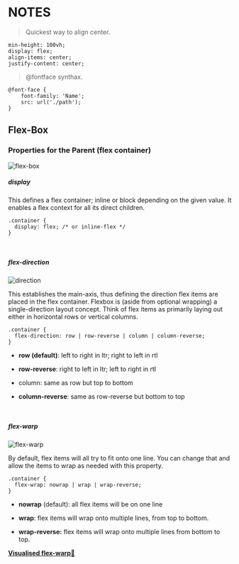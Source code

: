 # NOTES


>Quickest way to align center.

 ```
min-height: 100vh;
display: flex;
align-items: center;
justify-content: center;
```

>@fontface synthax.

```
@font-face {
    font-family: 'Name';
    src: url('./path');
}
```
## Flex-Box

### Properties for the Parent (flex container)

![flex-box](https://css-tricks.com/wp-content/uploads/2018/10/01-container.svg)
<br>

##### display

This defines a flex container; inline or block depending on the given value. It enables a flex context for all its direct children.

```
.container {
  display: flex; /* or inline-flex */
}
```
<br>

##### flex-direction

![direction](https://css-tricks.com/wp-content/uploads/2018/10/flex-direction.svg)

This establishes the main-axis, thus defining the direction flex items are placed in the flex container. Flexbox is (aside from optional wrapping) a single-direction layout concept. Think of flex items as primarily laying out either in horizontal rows or vertical columns.

```
.container {
  flex-direction: row | row-reverse | column | column-reverse;
}
```
- **row (default)**: left to right in ltr; right to left in rtl

- **row-reverse**: right to left in ltr; left to right in rtl

- column: same as row but top to bottom

- **column-reverse**: same as row-reverse but bottom to top

<br>

##### flex-warp

![flex-warp](https://css-tricks.com/wp-content/uploads/2018/10/flex-wrap.svg)

By default, flex items will all try to fit onto one line. You can change that and allow the items to wrap as needed with this property.

```
.container {
  flex-wrap: nowrap | wrap | wrap-reverse;
}
```

- **nowrap** (default): all flex items will be on one line

- **wrap**: flex items will wrap onto multiple lines, from top to bottom.

- **wrap-reverse:** flex items will wrap onto multiple lines from bottom to top.


[**Visualised flex-warp**:crystal_ball:](https://css-tricks.com/almanac/properties/f/flex-wrap/
)

